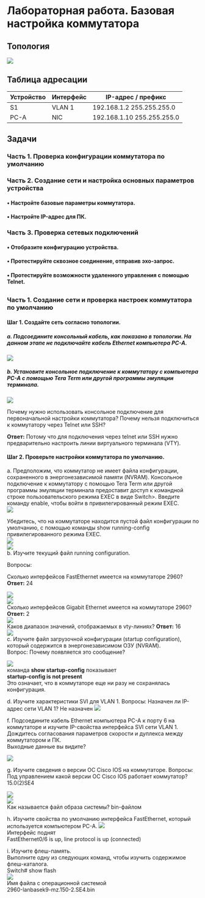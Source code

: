 # Лабораторная работа. Базовая настройка коммутатора 

## Топология

![](picture/1.PNG)
## Таблица адресации

Устройство    | Интерфейс     | IP-адрес / префикс
------------- | ------------- | ------------- 
S1            | VLAN 1        | 192.168.1.2    255.255.255.0
PC-A          | NIC           | 192.168.1.10   255.255.255.0

## Задачи
### Часть 1. Проверка конфигурации коммутатора по умолчанию
### Часть 2. Создание сети и настройка основных параметров устройства
#### •	Настройте базовые параметры коммутатора.
#### •	Настройте IP-адрес для ПК.
### Часть 3. Проверка сетевых подключений
#### •	Отобразите конфигурацию устройства.
#### •	Протестируйте сквозное соединение, отправив эхо-запрос.
#### •	Протестируйте возможности удаленного управления с помощью Telnet.  
##  
### Часть 1. Создание сети и проверка настроек коммутатора по умолчанию
#### Шаг 1. Создайте сеть согласно топологии.
##### a.	Подсоедините консольный кабель, как показано в топологии. На данном этапе не подключайте кабель Ethernet компьютера PC-A.
![](picture/2.PNG)
##### b.	Установите консольное подключение к коммутатору с компьютера PC-A с помощью Tera Term или другой программы эмуляции терминала.
![](picture/3.PNG)  

Почему нужно использовать консольное подключение для первоначальной настройки коммутатора? Почему нельзя подключиться к коммутатору через Telnet или SSH?  

**Ответ:** Потому что для подключения через telnet или SSH нужно предварительно настроить линии виртуального терминала (VTY).  

#### Шаг 2. Проверьте настройки коммутатора по умолчанию.  

a.	Предположим, что коммутатор не имеет файла конфигурации, сохраненного в энергонезависимой памяти (NVRAM). Консольное подключение к коммутатору с помощью Tera Term или другой программы эмуляции терминала предоставит доступ к командной строке пользовательского режима EXEC в виде Switch>. Введите команду enable, чтобы войти в привилегированный режим EXEC.  
![](picture/4.PNG)  

Убедитесь, что на коммутаторе находится пустой файл конфигурации по умолчанию, с помощью команды show running-config привилегированного режима EXEC.  
![](picture/5.PNG)  
![](picture/6.PNG)  
b.	Изучите текущий файл running configuration.  

Вопросы:  

Сколько интерфейсов FastEthernet имеется на коммутаторе 2960? **Ответ:** 24  

![](picture/7.PNG)  
![](picture/8.PNG)  
Сколько интерфейсов Gigabit Ethernet имеется на коммутаторе 2960? **Ответ:** 2  
![](picture/9.PNG)  
Каков диапазон значений, отображаемых в vty-линиях? **Ответ:** 16  
![](picture/10.PNG)  
c.	Изучите файл загрузочной конфигурации (startup configuration), который содержится в энергонезависимом ОЗУ (NVRAM).  
Вопрос: Почему появляется это сообщение?  

![](picture/11.PNG)  
команда **show startup-config** показывает   
**startup-config is not present**  
Это означает, что в коммутаторе еще ни разу не сохранялась конфигурация.  

d.	Изучите характеристики SVI для VLAN 1.
Вопросы:
Назначен ли IP-адрес сети VLAN 1? Не назначен
![](picture/12.PNG)  

f.	Подсоедините кабель Ethernet компьютера PC-A к порту 6 на коммутаторе и изучите IP-свойства интерфейса SVI сети VLAN 1.  
Дождитесь согласования параметров скорости и дуплекса между коммутатором и ПК.  
Выходные данные вы видите?  

![](picture/13.PNG)  

g.	Изучите сведения о версии ОС Cisco IOS на коммутаторе.
Вопросы:
Под управлением какой версии ОС Cisco IOS работает коммутатор? 15.0(2)SE4  

![](picture/14.PNG)  
![](picture/15.PNG)  
Как называется файл образа системы? bin-файлом  

h.	Изучите свойства по умолчанию интерфейса FastEthernet, который используется компьютером PC-A.
![](picture/16.PNG)  
Интерфейс поднят  
FastEthernet0/6 is up, line protocol is up (connected)  

i.	Изучите флеш-память.  
Выполните одну из следующих команд, чтобы изучить содержимое флеш-каталога.  
Switch# show flash  
![](picture/17.PNG)  
Имя файла с операционной системой  
2960-lanbasek9-mz.150-2.SE4.bin  














